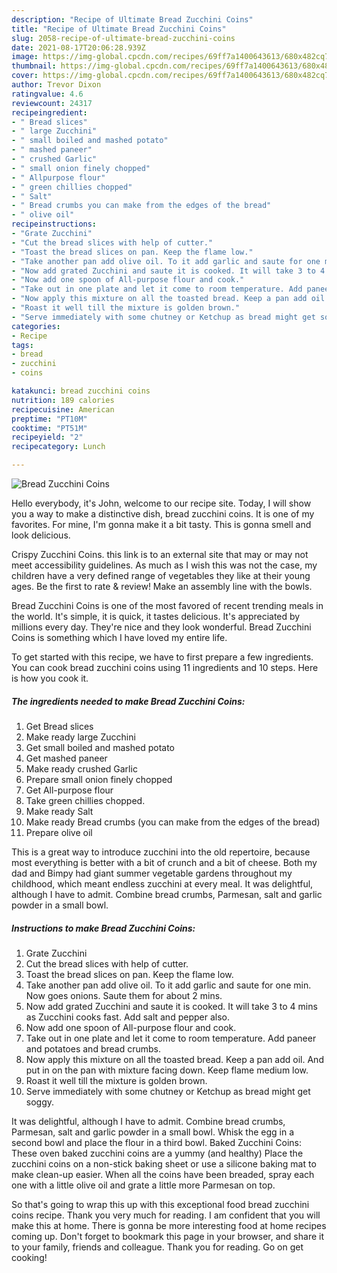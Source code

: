 ```yaml
---
description: "Recipe of Ultimate Bread Zucchini Coins"
title: "Recipe of Ultimate Bread Zucchini Coins"
slug: 2058-recipe-of-ultimate-bread-zucchini-coins
date: 2021-08-17T20:06:28.939Z
image: https://img-global.cpcdn.com/recipes/69ff7a1400643613/680x482cq70/bread-zucchini-coins-recipe-main-photo.jpg
thumbnail: https://img-global.cpcdn.com/recipes/69ff7a1400643613/680x482cq70/bread-zucchini-coins-recipe-main-photo.jpg
cover: https://img-global.cpcdn.com/recipes/69ff7a1400643613/680x482cq70/bread-zucchini-coins-recipe-main-photo.jpg
author: Trevor Dixon
ratingvalue: 4.6
reviewcount: 24317
recipeingredient:
- " Bread slices"
- " large Zucchini"
- " small boiled and mashed potato"
- " mashed paneer"
- " crushed Garlic"
- " small onion finely chopped"
- " Allpurpose flour"
- " green chillies chopped"
- " Salt"
- " Bread crumbs you can make from the edges of the bread"
- " olive oil"
recipeinstructions:
- "Grate Zucchini"
- "Cut the bread slices with help of cutter."
- "Toast the bread slices on pan. Keep the flame low."
- "Take another pan add olive oil. To it add garlic and saute for one min. Now goes onions. Saute them for about 2 mins."
- "Now add grated Zucchini and saute it is cooked. It will take 3 to 4 mins as Zucchini cooks fast. Add salt and pepper also."
- "Now add one spoon of All-purpose flour and cook."
- "Take out in one plate and let it come to room temperature. Add paneer and potatoes and bread crumbs."
- "Now apply this mixture on all the toasted bread. Keep a pan add oil. And put in on the pan with mixture facing down. Keep flame medium low."
- "Roast it well till the mixture is golden brown."
- "Serve immediately with some chutney or Ketchup as bread might get soggy."
categories:
- Recipe
tags:
- bread
- zucchini
- coins

katakunci: bread zucchini coins 
nutrition: 189 calories
recipecuisine: American
preptime: "PT10M"
cooktime: "PT51M"
recipeyield: "2"
recipecategory: Lunch

---
```



![Bread Zucchini Coins](https://img-global.cpcdn.com/recipes/69ff7a1400643613/680x482cq70/bread-zucchini-coins-recipe-main-photo.jpg)

Hello everybody, it's John, welcome to our recipe site. Today, I will show you a way to make a distinctive dish, bread zucchini coins. It is one of my favorites. For mine, I'm gonna make it a bit tasty. This is gonna smell and look delicious.

Crispy Zucchini Coins. this link is to an external site that may or may not meet accessibility guidelines. As much as I wish this was not the case, my children have a very defined range of vegetables they like at their young ages. Be the first to rate &amp; review! Make an assembly line with the bowls.

Bread Zucchini Coins is one of the most favored of recent trending meals in the world. It's simple, it is quick, it tastes delicious. It's appreciated by millions every day. They're nice and they look wonderful. Bread Zucchini Coins is something which I have loved my entire life.


To get started with this recipe, we have to first prepare a few ingredients. You can cook bread zucchini coins using 11 ingredients and 10 steps. Here is how you cook it.

<!--inarticleads1-->

##### The ingredients needed to make Bread Zucchini Coins:

1. Get  Bread slices
1. Make ready  large Zucchini
1. Get  small boiled and mashed potato
1. Get  mashed paneer
1. Make ready  crushed Garlic
1. Prepare  small onion finely chopped
1. Get  All-purpose flour
1. Take  green chillies chopped.
1. Make ready  Salt
1. Make ready  Bread crumbs (you can make from the edges of the bread)
1. Prepare  olive oil


This is a great way to introduce zucchini into the old repertoire, because most everything is better with a bit of crunch and a bit of cheese. Both my dad and Bimpy had giant summer vegetable gardens throughout my childhood, which meant endless zucchini at every meal. It was delightful, although I have to admit. Combine bread crumbs, Parmesan, salt and garlic powder in a small bowl. 

<!--inarticleads2-->

##### Instructions to make Bread Zucchini Coins:

1. Grate Zucchini
1. Cut the bread slices with help of cutter.
1. Toast the bread slices on pan. Keep the flame low.
1. Take another pan add olive oil. To it add garlic and saute for one min. Now goes onions. Saute them for about 2 mins.
1. Now add grated Zucchini and saute it is cooked. It will take 3 to 4 mins as Zucchini cooks fast. Add salt and pepper also.
1. Now add one spoon of All-purpose flour and cook.
1. Take out in one plate and let it come to room temperature. Add paneer and potatoes and bread crumbs.
1. Now apply this mixture on all the toasted bread. Keep a pan add oil. And put in on the pan with mixture facing down. Keep flame medium low.
1. Roast it well till the mixture is golden brown.
1. Serve immediately with some chutney or Ketchup as bread might get soggy.


It was delightful, although I have to admit. Combine bread crumbs, Parmesan, salt and garlic powder in a small bowl. Whisk the egg in a second bowl and place the flour in a third bowl. Baked Zucchini Coins: These oven baked zucchini coins are a yummy (and healthy) Place the zucchini coins on a non-stick baking sheet or use a silicone baking mat to make clean-up easier. When all the coins have been breaded, spray each one with a little olive oil and grate a little more Parmesan on top. 

So that's going to wrap this up with this exceptional food bread zucchini coins recipe. Thank you very much for reading. I am confident that you will make this at home. There is gonna be more interesting food at home recipes coming up. Don't forget to bookmark this page in your browser, and share it to your family, friends and colleague. Thank you for reading. Go on get cooking!

